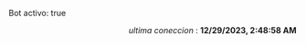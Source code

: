 <p>Bot activo: true</p>
<p align="right"><i>ultima coneccion</i> : <b>12/29/2023, 2:48:58 AM</b></p>

